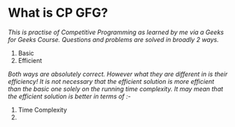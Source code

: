 # What is CP GFG?

_This is practise of Competitive Programming as learned by me via a Geeks for Geeks Course. Questions and problems are solved in broadly 2 ways._

1. Basic
2. Efficient

_Both ways are absolutely correct. However what they are different in is their efficiency!_
_It is not necessary that the efficient solution is more efficient than the basic one solely on the running time complexity._
_It may mean that the efficient solution is better in terms of :-_

1. Time Complexity
2.

